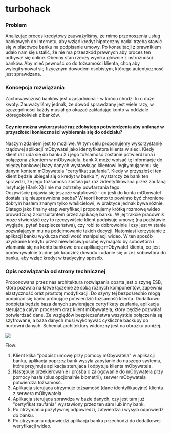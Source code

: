 # turbohack
### Problem
Analizując proces kredytowy zauważyliśmy, że mimo przenoszenia usług bankowych do internetu, aby wziąć kredyt hipoteczny nadal trzeba stawić się w placówce banku na podpisanie umowy. Po konsultacji z prawnikiem udało nam się ustalić, że nie ma przeszkód prawnych aby proces ten odbywał się online. Obecny stan rzeczy wynika głównie z ostrożności banków. Aby mieć pewność co do tożsamości klienta, chcą aby wylegitymował się fizycznym dowodem osobistym, którego autentyczność jest sprawdzana.

### Koncepcja rozwiązania
Zachowawczość banków jest uzasadniona - w końcu chodzi tu o duże kwoty. Zauważyliśmy jednak, że dowód sprawdzany jest wiele razy, w szczególności każdy musiał go okazać zakładając konto w oddziale któregokolwiek z banków.<br/>
#### Czy nie można wykorzystać raz zdobytego potwierdzenia aby uniknąć w przyszłości konieczności wybierania się do oddziału? <br/>
Naszym zdaniem jest to możliwe. W tym celu proponujemy wykorzystanie rządowej aplikacji mObywatel jako identyfikatora klienta w sieci. Kiedy klient raz uda się do banku X i jego tożsamość zostanie potwierdzona i połączona z kontem w mObywatelu, bank X może wpisać tę informację do międzybankowej bazy danych wystawiając klientowi legitymującemu się danym kontem mObywatela "certyfikat zaufania".
Kiedy w przyszłości ten klient będzie ubiegał się o kredyt w banku Y, wystarczy że bank ten sprawdzi, że jego tożsamość została już raz zidentyfikowana przez zaufaną insytucję (Bank X) i nie ma potrzeby powtarzania tego.<br/>
Oczywiście pojawia się jeszcze wątpliowść - co jeśli do konta mObywatel dostała się nieuprawniona osoba? W teorii konto to powinno być chronione dobrym hasłem znanym tylko właśicielowi, w praktyce jednak bywa różnie. Dlatego jako finalny etap weryfikacji proponujemy krótką rozmowę wideo prowadzoną z konsultantem przez aplikację banku. W jej trakcie pracownik może stwierdzić czy to rzeczywiście klient podpisuje umowę (na podstawie wyglądu, pytań bezpieczeństwa), czy robi to dobrowolnie i czy jest w stanie pozwalającym mu na podejmowanie takich decyzji. Natomiast korzystanie z aplikacji banku wyklucza możliwość manipulacji wideo.
W ten sposób uzyskanie kredytu przez niewłaściwą osobę wymagało by sobowtóra i włamania się na konto bankowe oraz aplikację mObywatel klienta, co jest porównywalnie trudne jak kradzież dowodu i udanie się przez sobowtóra do banku, aby wziąć kredyt w tradycyjny sposób.

### Opis rozwiązania od strony technicznej
Proponowana przez nas architektura rozwiązania oparta jest o szynę ESB, która pozwala na łatwe łączenie ze sobą różnych komponentów, zapewnia elastyczność oraz prostotę modyfikacji.
Do szyny tej bezpośrednio mogą podpinać się banki próbujące potwierdzić tożsamość klienta. Dodatkowo podpięta będzie baza danych zawierająca certyfikaty zaufania, aplikacja sterujaca całym procesem oraz klient mObywatela, który będzie pozwalał potwierdzać dane.
Ze względów bezpieczeństwa wszystkie połączenia są szyfrowane, a baza danych musi wykonywać cykliczne backupy do hurtowni danych. Schemat architektury widoczny jest na obrazku poniżej.

![](https://i.imgur.com/aEozdiC.png)

Flow:
1) Klient klika "podpisz umowę przy pomocy mObywatela" w aplikacji banku, aplikacja poprzez bank wysyła zapytanie do naszego systemu, które przyjmuje aplikacja sterujaca i odpytuje klienta mObywatela.
2) Następuje przekierowanie i prośba o zalogowanie do mObywatela przy pomocy hasła (plus opcjonalnie biometrii), serwer mObywatela potwierdza tożsamość.
3) Aplikacja sterująca otrzymuje tożsamość (dane identyfikacyjne) klienta z serwera mObywatela.
4) Aplikacja sterująca sprawdza w bazie danych, czy jest tam już "certyfikat zaufania" wystawiony przez ten sam lub inny bank.
5) Po otrzymaniu pozytywnej odpowiedzi, zatwierdza i wysyła odpowiedź do banku.
6) Po otrzymaniu odpowiedzi aplikacja banku przechodzi do dodatkowej weryfikacji wideo.
